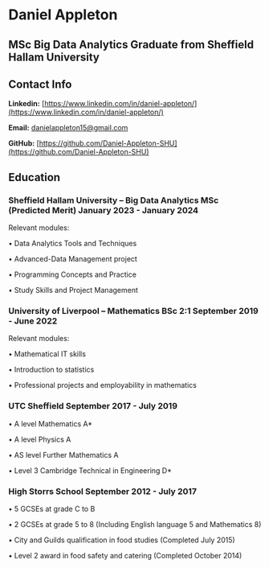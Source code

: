 # Daniel Appleton 

## MSc Big Data Analytics Graduate from Sheffield Hallam University

## Contact Info

**Linkedin:** [https://www.linkedin.com/in/daniel-appleton/](https://www.linkedin.com/in/daniel-appleton/) 

**Email:** [danielappleton15@gmail.com](mailto:danielappleton15@gmail.com)

**GitHub:** [https://github.com/Daniel-Appleton-SHU](https://github.com/Daniel-Appleton-SHU) 

## Education
### Sheffield Hallam University – Big Data Analytics MSc (Predicted Merit)          January 2023 - January 2024

Relevant modules:

• Data Analytics Tools and Techniques

• Advanced-Data Management project

• Programming Concepts and Practice

• Study Skills and Project Management

### University of Liverpool – Mathematics BSc 2:1                                   September 2019 - June 2022 

Relevant modules:

• Mathematical IT skills

• Introduction to statistics

• Professional projects and employability in mathematics

### UTC Sheffield                                                                    September 2017 - July 2019

• A level Mathematics A*

• A level Physics A

• AS level Further Mathematics A

• Level 3 Cambridge Technical in Engineering D*

### High Storrs School                                                                September 2012 - July 2017

• 5 GCSEs at grade C to B

• 2 GCSEs at grade 5 to 8 (Including English language 5 and Mathematics 8)

• City and Guilds qualification in food studies (Completed July 2015)

• Level 2 award in food safety and catering (Completed October 2014)
